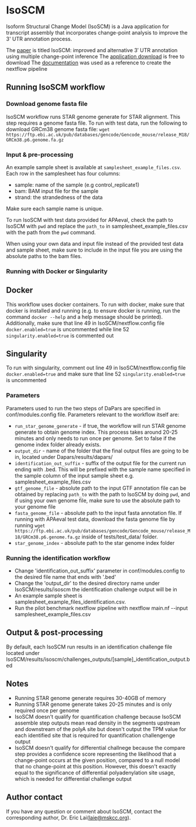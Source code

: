 # IsoSCM
Isoform Structural Change Model (IsoSCM) is a Java application for transcript assembly that incorporates change-point analysis to improve the 3' UTR annotation process.

The [paper](https://rnajournal.cshlp.org/content/21/1/14) is titled IsoSCM: improved and alternative 3′ UTR annotation 
using multiple change-point inference
The [application download](https://github.com/shenkers/isoscm/releases/tag/IsoSCM-2.0.12) is free to download
The [documentation](https://github.com/shenkers/isoscm) was used as a reference to 
create the nextflow pipeline

## Running IsoSCM workflow


### Download genome fasta file
IsoSCM workflow runs STAR genome generate for STAR alignment. This step requires a genome fasta file. To run with test data, run the following to download GRCm38 genome fasta file:
`wget https://ftp.ebi.ac.uk/pub/databases/gencode/Gencode_mouse/release_M18/GRCm38.p6.genome.fa.gz`

### Input & pre-processing
An example sample sheet is available at `samplesheet_example_files.csv`. Each row in the samplesheet has four
columns:

- sample: name of the sample (e.g control_replicate1)
- bam: BAM input file for the sample 
- strand: the strandedness of the data

Make sure each sample name is unique.

To run IsoSCM with test data provided for APAeval, check the path to IsoSCM with `pwd` and replace 
the `path_to` in samplesheet_example_files.csv with the path 
from the `pwd` command. 

When using your own data and input file instead of the provided test data and sample sheet, make sure to include in the 
input file you are using the absolute paths to the bam files.

### Running with Docker or Singularity
## Docker
This workflow uses docker containers. To run with docker, make sure that docker is installed and running 
(e.g. to ensure docker is running, run the command `docker --help` and a help message should be printed).
Additionally, make sure that line 49 in IsoSCM/nextflow.config file `docker.enabled=true` is uncommented while line
52 `singularity.enabled=true` is commented out

## Singularity
To run with singularity, comment out line 49 in IsoSCM/nextflow.config file `docker.enabled=true` and make sure that line
52 `singularity.enabled=true` is uncommented

### Parameters
Parameters used to run the two steps of DaPars are specified in conf/modules.config file. 
Parameters relevant to the workflow itself are:
- `run_star_genome_generate` - if true, the workflow will run STAR genome generate to obtain genome index. This process takes around 20-25 minutes and only needs to run once per genome. Set to false if the genome index folder already exists.
- `output_dir` - name of the folder that the final output files are going to be in, located under Dapars/results/dapars/
- `identification_out_suffix` - suffix of the output file for the current run ending with .bed. This will be prefixed with the sample name specified in the sample column of the input sample sheet e.g. samplesheet_example_files.csv
- `gtf_genome_file` - absolute path to the input GTF annotation file can be obtained by replacing `path_to` with the path to IsoSCM by doing `pwd`, and if using your own genome file, make sure to use the absolute path to your genome file
- `fasta_genome_file` - absolute path to the input fasta annotation file. If running with APAeval test data, download the fasta genome file by running `wget https://ftp.ebi.ac.uk/pub/databases/gencode/Gencode_mouse/release_M18/GRCm38.p6.genome.fa.gz` inside of tests/test_data/ folder.
- `star_genome_index` - absolute path to the star genome index folder

### Running the identification workflow
- Change 'identification_out_suffix' parameter in conf/modules.config to the desired file name that ends with '.bed'
- Change the 'output_dir' to the desired directory name under IsoSCM/results/isoscm the identification challenge output will be in  
- An example sample sheet is samplesheet_example_files_identification.csv.
- Run the pilot benchmark nextflow pipeline with nextflow main.nf --input samplesheet_example_files.csv

## Output & post-processing
By default, each IsoSCM run results in an identification challenge file located under IsoSCM/results/isoscm/challenges_outputs/[sample]_identification_output.bed

## Notes
- Running STAR genome generate requires 30-40GB of memory
- Running STAR genome generate takes 20-25 minutes and is only required once per genome
- IsoSCM doesn't qualify for quantification challenge because IsoSCM assemble step outputs mean read density in the segments upstream and downstream of the polyA site but doesn't output the TPM value for each identified site that is required for quantification challengenge output  
- IsoSCM doesn't qualify for differential challnege because the compare step provides a confidence score representing the likelihood that a change-point occurs at the given position, compared to a null model that no change-point at this position. However, this doesn't exactly equal to the significance of differential polyadenylation site usage, which is needed for differential challenge output

## Author contact
If you have any question or comment about IsoSCM, contact the corresponding author, Dr. Eric Lai(laie@mskcc.org).
